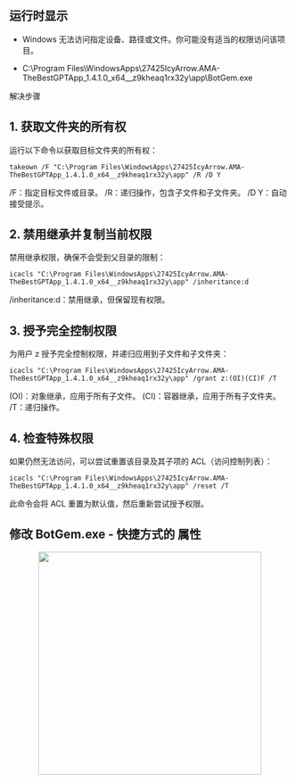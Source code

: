 ##  运行时显示
- Windows 无法访问指定设备、路径或文件。你可能没有适当的权限访问该项目。

- C:\Program Files\WindowsApps\27425IcyArrow.AMA-TheBestGPTApp_1.4.1.0_x64__z9kheaq1rx32y\app\BotGem.exe

解决步骤

##  1. 获取文件夹的所有权

运行以下命令以获取目标文件夹的所有权：

```
takeown /F "C:\Program Files\WindowsApps\27425IcyArrow.AMA-TheBestGPTApp_1.4.1.0_x64__z9kheaq1rx32y\app" /R /D Y
```

/F：指定目标文件或目录。
/R：递归操作，包含子文件和子文件夹。
/D Y：自动接受提示。

## 2. 禁用继承并复制当前权限

禁用继承权限，确保不会受到父目录的限制：

```
icacls "C:\Program Files\WindowsApps\27425IcyArrow.AMA-TheBestGPTApp_1.4.1.0_x64__z9kheaq1rx32y\app" /inheritance:d
```

/inheritance:d：禁用继承，但保留现有权限。

## 3. 授予完全控制权限

为用户 z 授予完全控制权限，并递归应用到子文件和子文件夹：

```
icacls "C:\Program Files\WindowsApps\27425IcyArrow.AMA-TheBestGPTApp_1.4.1.0_x64__z9kheaq1rx32y\app" /grant z:(OI)(CI)F /T
```

(OI)：对象继承，应用于所有子文件。
(CI)：容器继承，应用于所有子文件夹。
/T：递归操作。

## 4. 检查特殊权限

如果仍然无法访问，可以尝试重置该目录及其子项的 ACL（访问控制列表）：

```
icacls "C:\Program Files\WindowsApps\27425IcyArrow.AMA-TheBestGPTApp_1.4.1.0_x64__z9kheaq1rx32y\app" /reset /T
```

此命令会将 ACL 重置为默认值，然后重新尝试授予权限。

## 修改  BotGem.exe - 快捷方式的  属性

<p align="center"><img src="https://cdn.jsdelivr.net/gh/zb9678/img@main/up1/01.23:15:49:52.png" style="width:400px;"></p>

